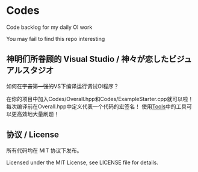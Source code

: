 ﻿# Codes

Code backlog for my daily OI work

You may fail to find this repo interesting

## 神明们所眷顾的 Visual Studio / 神々が恋したビジュアルスタジオ

如何在~~宇宙第一强的~~VS下编译运行调试OI程序？

在你的项目中加入Codes/Overall.hpp和Codes/ExampleStarter.cpp就可以啦！
每次编译前在Overall.hpp中定义代表一个代码的宏签名！
使用[Tools](https://github.com/Edgaru089/Codes/tree/master/Tools)中的工具可以更高效地大量刷题！

## 协议 / License

所有代码均在 MIT 协议下发布。

Licensed under the MIT License, see LICENSE file for details.